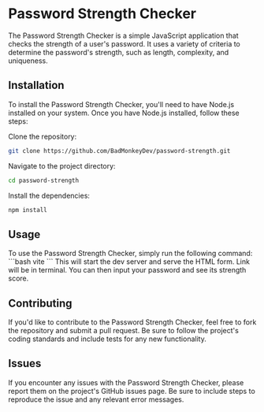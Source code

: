 <h1>Password Strength Checker</h1>
The Password Strength Checker is a simple JavaScript application that checks the strength of a user's password. It uses a variety of criteria to determine the password's strength, such as length, complexity, and uniqueness.

<h2>Installation</h2>
To install the Password Strength Checker, you'll need to have Node.js installed on your system. Once you have Node.js installed, follow these steps:

Clone the repository:
```bash
git clone https://github.com/BadMonkeyDev/password-strength.git
```
Navigate to the project directory: 
```bash
cd password-strength
```
Install the dependencies: 
```bash
npm install
```

<h2>Usage</h2>
To use the Password Strength Checker, simply run the following command:
```bash
vite
```
This will start the dev server and serve the HTML form. Link will be in terminal. You can then input your password and see its strength score.

<h2>Contributing</h2>
If you'd like to contribute to the Password Strength Checker, feel free to fork the repository and submit a pull request. Be sure to follow the project's coding standards and include tests for any new functionality.

<h2>Issues</h2>
If you encounter any issues with the Password Strength Checker, please report them on the project's GitHub issues page. Be sure to include steps to reproduce the issue and any relevant error messages.
